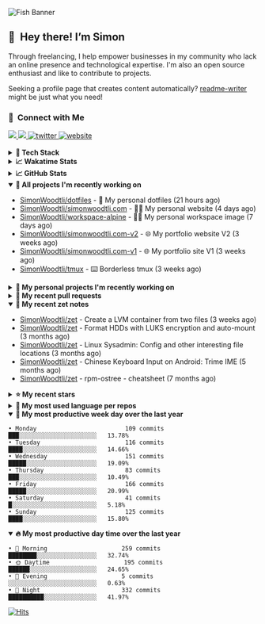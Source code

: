 ![Fish Banner](assets/fish.webp)

## 👋 &nbsp;Hey there! I’m Simon

Through freelancing, I help empower businesses in my community who lack
an online presence and technological expertise. I'm also an open source
enthusiast and like to contribute to projects.

Seeking a profile page that creates content automatically?
[readme-writer] might be just what you need!

### 🤝 &nbsp;Connect with Me

<div align="left">
<a href="https://linkedin.com/in/simonwoodtli" target="_blank">
<img src="https://img.shields.io/badge/linkedin-1E77B5?style=for-the-badge&logo=linkedin&logoColor=white alt=linkedin" />
</a>
<a href="https://github.com/simonwoodtli" target="_blank">
<img src="https://img.shields.io/badge/github-24292E?style=for-the-badge&logo=github&logoColor=white alt=github" />
</a>
<a href="https://twitter.com/simonwoodtlidev" target="_blank">
<img src="https://img.shields.io/badge/twitter-26a7de?style=for-the-badge&logo=twitter&logoColor=white" alt="twitter"/>
</a>
<a href="https://simonwoodtli.com" target="_blank">
<img src="https://img.shields.io/badge/website-E2925F?style=for-the-badge&logo=google-chrome&logoColor=white" alt="website"/>
</a>
</div>
<br/>


<details>
  <summary><b>🧰 Tech Stack</b></summary>
  <div align="center">
  <a href="https://skillicons.dev" target="_blank">
  <img src="https://skillicons.dev/icons?i=js,html,css,bash,python,go,postgresql,docker,vim,linux" alt="JavaScript, HTML, CSS, Bash, Python, Go, PostgreSQL, Docker, Vim,
  Linux">
  </a>
  </div>
</details>

<details>
  <summary><b>📈 Wakatime Stats</b></summary>
  <p align="center"><a href="https://wakatime.com/@SimonWoodtli">
  <img align="center" width="400" height="300" src="https://wakatime.com/share/@SimonWoodtli/7761bcef-e104-47d9-912a-dfd6bf08868b.svg" />
  </a>
  <a href="https://wakatime.com/@SimonWoodtli">
  <img align="center" width="400" height="300" src="https://wakatime.com/share/@SimonWoodtli/341953df-6a40-47b7-8220-ace4eabe0a17.svg" />
  </a></p>

  <h4><b>💬 I've been working with the following languages over the last 7 days</b></h4>

```
• HTML                           18 hrs 33 mins                 ████████████████░░░░░░░░░   63.68%
• JavaScript                     2 hrs 36 mins                  ██░░░░░░░░░░░░░░░░░░░░░░░   8.95%
• Markdown                       2 hrs 26 mins                  ██░░░░░░░░░░░░░░░░░░░░░░░   8.4%
• sh                             1 hr 6 mins                    █░░░░░░░░░░░░░░░░░░░░░░░░   3.82%
• Bash                           1 hr 6 mins                    █░░░░░░░░░░░░░░░░░░░░░░░░   3.81%
• INI                            57 mins                        █░░░░░░░░░░░░░░░░░░░░░░░░   3.3%
• Other                          30 mins                        ░░░░░░░░░░░░░░░░░░░░░░░░░   1.77%
• YAML                           18 mins                        ░░░░░░░░░░░░░░░░░░░░░░░░░   1.08%
• confini                        18 mins                        ░░░░░░░░░░░░░░░░░░░░░░░░░   1.07%
• XML                            14 mins                        ░░░░░░░░░░░░░░░░░░░░░░░░░   0.81%
• CSS                            11 mins                        ░░░░░░░░░░░░░░░░░░░░░░░░░   0.66%
• Image (jpeg)                   11 mins                        ░░░░░░░░░░░░░░░░░░░░░░░░░   0.65%
• Lua                            9 mins                         ░░░░░░░░░░░░░░░░░░░░░░░░░   0.55%
• TOML                           8 mins                         ░░░░░░░░░░░░░░░░░░░░░░░░░   0.47%
• Python                         8 mins                         ░░░░░░░░░░░░░░░░░░░░░░░░░   0.47%
• JSON                           6 mins                         ░░░░░░░░░░░░░░░░░░░░░░░░░   0.35%
• sshconfig                      2 mins                         ░░░░░░░░░░░░░░░░░░░░░░░░░   0.12%
• conf                           0 secs                         ░░░░░░░░░░░░░░░░░░░░░░░░░   0.03%
```

  <h4>👷 I've been working on the following projects over the last 7 days</h4>

```
• simonwoodtli.com               21 hrs 18 mins                 ██████████████████░░░░░░░   73.09%
• Unknown Project                5 hrs 13 mins                  ████░░░░░░░░░░░░░░░░░░░░░   17.92%
• dotfiles                       2 hrs 6 mins                   ██░░░░░░░░░░░░░░░░░░░░░░░   7.21%
• workspace-alpine               18 mins                        ░░░░░░░░░░░░░░░░░░░░░░░░░   1.08%
• Private                        6 mins                         ░░░░░░░░░░░░░░░░░░░░░░░░░   0.35%
• cloud-os                       6 mins                         ░░░░░░░░░░░░░░░░░░░░░░░░░   0.35%
```

  <h4><b>🛠️ I've been working with the following editors over the last 7 days</b></h4>

```
• Vim                            29 hrs 8 mins                  █████████████████████████   100%
```

  <h4><b>💻 I've been working with the following operating systems over the last 7 days</b></h4>

```
• Linux                          29 hrs 8 mins                  █████████████████████████   100%
```

</details>

<details>
  <summary><b>📈 GitHub Stats</b></summary>
  <div align="center">
  <a href="https://github.com/anuraghazra/github-readme-stats"> 
  <img src="https://github-readme-stats.vercel.app/api?username=simonwoodtli&theme=onedark&show_icons=true&hide_rank=true&custom_title=Stats&count_private=true&hide_border=true&hide=issues&line_height=24&bg_color=0d1117" alt="Github Stats">
  <img src="https://github-readme-stats.vercel.app/api/top-langs/?username=simonwoodtli&layout=compact&theme=onedark&count_private=true&hide_border=true&bg_color=0d1117" alt="Top Langs">
  </a>
  </div>
</details>

<details open="">
  <summary><b>👷 All projects I'm recently working on</b></summary>

* [SimonWoodtli/dotfiles](https://github.com/SimonWoodtli/dotfiles) - 🏡 My personal dotfiles (21 hours ago)
* [SimonWoodtli/simonwoodtli.com](https://github.com/SimonWoodtli/simonwoodtli.com) - 👨‍💻 My personal website (4 days ago)
* [SimonWoodtli/workspace-alpine](https://github.com/SimonWoodtli/workspace-alpine) - 🤖🐳 My personal workspace image (7 days ago)
* [SimonWoodtli/simonwoodtli.com-v2](https://github.com/SimonWoodtli/simonwoodtli.com-v2) - 🌐 My portfolio website V2 (3 weeks ago)
* [SimonWoodtli/simonwoodtli.com-v1](https://github.com/SimonWoodtli/simonwoodtli.com-v1) - 🌐 My portfolio site V1 (3 weeks ago)
* [SimonWoodtli/tmux](https://github.com/SimonWoodtli/tmux) - ⌨️ Borderless tmux (3 weeks ago)

</details>
<details>
  <summary><b>🌱 My personal projects I'm recently working on</b></summary>

* [SimonWoodtli/dotfiles](https://github.com/SimonWoodtli/dotfiles) - 🏡 My personal dotfiles (21 hours ago)
* [SimonWoodtli/simonwoodtli.com](https://github.com/SimonWoodtli/simonwoodtli.com) - 👨‍💻 My personal website (4 days ago)
* [SimonWoodtli/workspace-alpine](https://github.com/SimonWoodtli/workspace-alpine) - 🤖🐳 My personal workspace image (7 days ago)
* [SimonWoodtli/simonwoodtli.com-v2](https://github.com/SimonWoodtli/simonwoodtli.com-v2) - 🌐 My portfolio website V2 (3 weeks ago)
* [SimonWoodtli/simonwoodtli.com-v1](https://github.com/SimonWoodtli/simonwoodtli.com-v1) - 🌐 My portfolio site V1 (3 weeks ago)
* [SimonWoodtli/tmux](https://github.com/SimonWoodtli/tmux) - ⌨️ Borderless tmux (3 weeks ago)

</details>
<details>
  <summary><b>🔨 My recent pull requests</b></summary>

* [feat: add wireguard-generate-keys script](https://github.com/SimonWoodtli/dotfiles-old/pull/14) on [SimonWoodtli/dotfiles-old](https://github.com/SimonWoodtli/dotfiles-old) (14 months ago)
* [feat: add video-to-gif script](https://github.com/SimonWoodtli/dotfiles-old/pull/13) on [SimonWoodtli/dotfiles-old](https://github.com/SimonWoodtli/dotfiles-old) (14 months ago)
* [feat: add spoof-mac-linux script](https://github.com/SimonWoodtli/dotfiles-old/pull/12) on [SimonWoodtli/dotfiles-old](https://github.com/SimonWoodtli/dotfiles-old) (14 months ago)
* [feat: add sp-tmux script](https://github.com/SimonWoodtli/dotfiles-old/pull/11) on [SimonWoodtli/dotfiles-old](https://github.com/SimonWoodtli/dotfiles-old) (14 months ago)
* [feat: add sp script](https://github.com/SimonWoodtli/dotfiles-old/pull/10) on [SimonWoodtli/dotfiles-old](https://github.com/SimonWoodtli/dotfiles-old) (14 months ago)

</details>
<details open="">
  <summary><b>📝 My recent zet notes</b></summary>

* [SimonWoodtli/zet](https://github.com/SimonWoodtli/zet/tree/81ce0dbe96be0a5c57d5913a00baaa9e57ad0512/20231101173245) - Create a LVM container from two files (3 weeks ago)
* [SimonWoodtli/zet](https://github.com/SimonWoodtli/zet/tree/5c90053d8e9e429e7f6f68f557c97d080eaeb3b2/20230908235916) - Format HDDs with LUKS encryption and auto-mount (3 months ago)
* [SimonWoodtli/zet](https://github.com/SimonWoodtli/zet/tree/f4e6f009cb8f8ff44e9646977125d87dd8f845f9/20230908235236) - Linux Sysadmin: Config and other interesting file locations (3 months ago)
* [SimonWoodtli/zet](https://github.com/SimonWoodtli/zet/tree/d442487a83af583abd23719912a1c1f7496cff33/20230620172505) - Chinese Keyboard Input on Android: Trime IME (5 months ago)
* [SimonWoodtli/zet](https://github.com/SimonWoodtli/zet/tree/3d9625f8bc632c595fa8b28b6f6f09026dd9eec2/20230418171555) - rpm-ostree - cheatsheet (7 months ago)

</details>
<details>
  <summary><b>⭐ My recent stars</b></summary>


</details>
<details>
  <summary><b>💬 My most used language per repos</b></summary>

```
• Shell                          15 repos                       ███████████████████░░░░░░   75.00%
• JavaScript                     1 repo                         █░░░░░░░░░░░░░░░░░░░░░░░░   5.00%
• CSS                            3 repos                        ████░░░░░░░░░░░░░░░░░░░░░   15.00%
• Nix                            1 repo                         █░░░░░░░░░░░░░░░░░░░░░░░░   5.00%
```

</details>
<details open="">
  <summary><b>📆 My most productive week day over the last year</b></summary>

```
• Monday                         109 commits                    ███░░░░░░░░░░░░░░░░░░░░░░   13.78%
• Tuesday                        116 commits                    ████░░░░░░░░░░░░░░░░░░░░░   14.66%
• Wednesday                      151 commits                    █████░░░░░░░░░░░░░░░░░░░░   19.09%
• Thursday                       83 commits                     ███░░░░░░░░░░░░░░░░░░░░░░   10.49%
• Friday                         166 commits                    █████░░░░░░░░░░░░░░░░░░░░   20.99%
• Saturday                       41 commits                     █░░░░░░░░░░░░░░░░░░░░░░░░   5.18%
• Sunday                         125 commits                    ████░░░░░░░░░░░░░░░░░░░░░   15.80%
```

</details>
<details open="">
  <summary><b>🔥 My most productive day time over the last year</b></summary>

```
• 🌅 Morning                     259 commits                    ████████░░░░░░░░░░░░░░░░░   32.74%
• 🌞 Daytime                     195 commits                    ██████░░░░░░░░░░░░░░░░░░░   24.65%
• 🌇 Evening                     5 commits                      ░░░░░░░░░░░░░░░░░░░░░░░░░   0.63%
• 🌃 Night                       332 commits                    ██████████░░░░░░░░░░░░░░░   41.97%
```

</details>

[![Hits](https://hits.seeyoufarm.com/api/count/incr/badge.svg?url=https%3A%2F%2Fgithub.com%2Fsimonwoodtli&count_bg=%23689D6A&title_bg=%23282828&icon=&icon_color=%23E7E7E7&title=views+%28today+%2F+total%29&edge_flat=false)](https://hits.seeyoufarm.com)

[readme-writer]: <https://github.com/SimonWoodtli/readme-writer>
